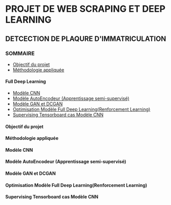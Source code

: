 # PROJET DE WEB SCRAPING ET DEEP LEARNING
## DETCECTION DE PLAQURE D'IMMATRICULATION
### SOMMAIRE
  - [Objectif du projet](#Objectif-du-projet)
  - [Méthodologie appliquée](#Méthodologie-appliquée)
  #### Full Deep Learning
  - [Modèle CNN](#Modèle-CNN)
  - [Modèle AutoEncodeur (Apprentissage semi-supervisé)](#Modèle-AutoEncodeur-(Apprentissage-semi-supervisé-))
  - [Modèle GAN et DCGAN](#Modèle-GAN-et-DCGAN)
  - [Optimisation Modèle Full Deep Learning(Renforcement Learning)](#Optimisation-Modèle-Full-Deep-Learning--(Renforcement-Learning-))
  - [Supervising Tensorboard cas Modèle CNN](#Supervising-Tensorboard-cas-Modèle-CNN)
#### Objectif du projet
#### Méthodologie appliquée
#### Modèle CNN
#### Modèle AutoEncodeur (Apprentissage semi-supervisé)
#### Modèle GAN et DCGAN
#### Optimisation Modèle Full Deep Learning(Renforcement Learning)
#### Supervising Tensorboard cas Modèle CNN

